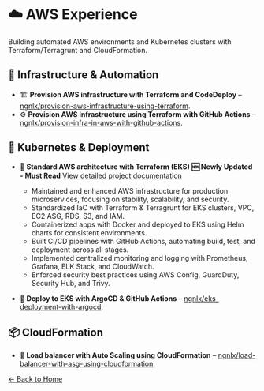 # ☁️ AWS Experience

Building automated AWS environments and Kubernetes clusters with Terraform/Terragrunt and CloudFormation.

## 🔧 Infrastructure & Automation
- 🏗️ **Provision AWS infrastructure with Terraform and CodeDeploy** – [ngnlx/provision-aws-infrastructure-using-terraform](https://github.com/ngnlx/provision-aws-infrastructure-using-terraform).
- ⚙️ **Provision AWS infrastructure using Terraform with GitHub Actions** – [ngnlx/provision-infra-in-aws-with-github-actions](https://github.com/ngnlx/provision-infra-in-aws-with-github-actions).

## 🐳 Kubernetes & Deployment

- 🐋 **Standard AWS architecture with Terraform (EKS)** **🆕 Newly Updated - Must Read** [View detailed project documentation](aws/eks-project.md)
  - Maintained and enhanced AWS infrastructure for production microservices, focusing on stability, scalability, and security.
  - Standardized IaC with Terraform & Terragrunt for EKS clusters, VPC, EC2 ASG, RDS, S3, and IAM.
  - Containerized apps with Docker and deployed to EKS using Helm charts for consistent environments.
  - Built CI/CD pipelines with GitHub Actions, automating build, test, and deployment across all stages.
  - Implemented centralized monitoring and logging with Prometheus, Grafana, ELK Stack, and CloudWatch.
  - Enforced security best practices using AWS Config, GuardDuty, Security Hub, and Trivy.

- 🚀 **Deploy to EKS with ArgoCD & GitHub Actions** – [ngnlx/eks-deployment-with-argocd](https://github.com/ngnlx/eks-deployment-with-argocd).

## 📦 CloudFormation

- 📯 **Load balancer with Auto Scaling using CloudFormation** – [ngnlx/load-balancer-with-asg-using-cloudformation](https://github.com/ngnlx/load-balancer-with-asg-using-cloudformation).

[← Back to Home](README.md)
